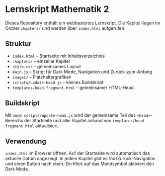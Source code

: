 # Lernskript Mathematik 2

Dieses Repository enthält ein webbasiertes Lernskript. Die Kapitel liegen im Ordner `chapters/` und werden über `index.html` aufgerufen.

## Struktur
* `index.html` – Startseite mit Inhaltsverzeichnis
* `chapters/` – einzelne Kapitel
* `style.css` – gemeinsames Layout
* `main.js` – Skript für Dark Mode, Navigation und Zurück-zum-Anfang
* `images/` – Platzhaltergrafiken
* `scripts/update-head.js` – kleines Buildskript
* `templates/head-fragment.html` – gemeinsamer HTML-Head

## Buildskript
Mit `node scripts/update-head.js` wird der gemeinsame Teil des `<head>`-Bereichs der Startseite und aller Kapitel anhand von `templates/head-fragment.html` aktualisiert.

## Verwendung
`index.html` im Browser öffnen. Auf der Startseite wird automatisch das aktuelle Datum angezeigt. In jedem Kapitel gibt es Vor/Zurück-Navigation und einen Button nach oben. Ein Klick auf das Mondsymbol aktiviert den Dark Mode.
